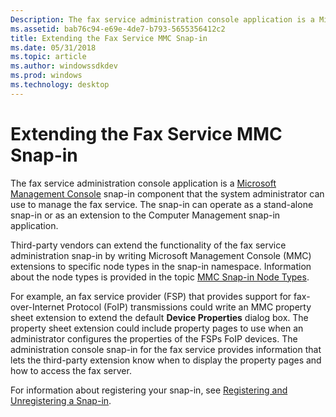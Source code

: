 ```yaml
---
Description: The fax service administration console application is a Microsoft Management Console snap-in component that the system administrator can use to manage the fax service.
ms.assetid: bab76c94-e69e-4de7-b793-5655356412c2
title: Extending the Fax Service MMC Snap-in
ms.date: 05/31/2018
ms.topic: article
ms.author: windowssdkdev
ms.prod: windows
ms.technology: desktop
---
```


# Extending the Fax Service MMC Snap-in

The fax service administration console application is a [Microsoft Management Console](http://msdn.microsoft.com/library/en-us/mmc/mmc/microsoft_management_console_start_page.asp) snap-in component that the system administrator can use to manage the fax service. The snap-in can operate as a stand-alone snap-in or as an extension to the Computer Management snap-in application.

Third-party vendors can extend the functionality of the fax service administration snap-in by writing Microsoft Management Console (MMC) extensions to specific node types in the snap-in namespace. Information about the node types is provided in the topic [MMC Snap-in Node Types](-mfax-mmc-snap-in-node-types.md).

For example, an fax service provider (FSP) that provides support for fax-over-Internet Protocol (FoIP) transmissions could write an MMC property sheet extension to extend the default **Device Properties** dialog box. The property sheet extension could include property pages to use when an administrator configures the properties of the FSPs FoIP devices. The administration console snap-in for the fax service provides information that lets the third-party extension know when to display the property pages and how to access the fax server.

For information about registering your snap-in, see [Registering and Unregistering a Snap-in](http://msdn.microsoft.com/library/en-us/mmc/mmc/registering_and_unregistering_a_snap_in.asp).

 

 



